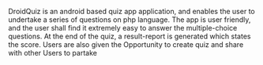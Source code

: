 DroidQuiz is an android based quiz app  application,
and enables the user to undertake a 
series of questions on php language.
The app is user friendly,
and the user shall find it extremely 
easy to answer the multiple-choice 
questions. At the end of the quiz, 
a result-report is generated which 
states the score. Users are also given the 
Opportunity to create quiz and share with other 
Users to partake
